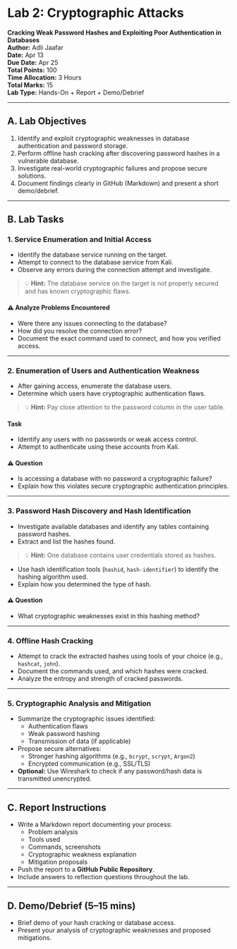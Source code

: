 # Lab 2: Cryptographic Attacks  
**Cracking Weak Password Hashes and Exploiting Poor Authentication in Databases**  
**Author:** Adli Jaafar  
**Date:** Apr 13  
**Due Date:** Apr 25  
**Total Points:** 100  
**Time Allocation:** 3 Hours  
**Total Marks:** 15  
**Lab Type:** Hands-On + Report + Demo/Debrief  

---

## A. Lab Objectives

1. Identify and exploit cryptographic weaknesses in database authentication and password storage.  
2. Perform offline hash cracking after discovering password hashes in a vulnerable database.  
3. Investigate real-world cryptographic failures and propose secure solutions.  
4. Document findings clearly in GitHub (Markdown) and present a short demo/debrief.  

---

## B. Lab Tasks

### 1. Service Enumeration and Initial Access

- Identify the database service running on the target.  
- Attempt to connect to the database service from Kali.  
- Observe any errors during the connection attempt and investigate.  

> 💡 **Hint:** The database service on the target is not properly secured and has known cryptographic flaws.

#### ⚠️ Analyze Problems Encountered

- Were there any issues connecting to the database?  
- How did you resolve the connection error?  
- Document the exact command used to connect, and how you verified access.

---

### 2. Enumeration of Users and Authentication Weakness

- After gaining access, enumerate the database users.  
- Determine which users have cryptographic authentication flaws.  

> 💡 **Hint:** Pay close attention to the password column in the user table.

#### Task

- Identify any users with no passwords or weak access control.  
- Attempt to authenticate using these accounts from Kali.

#### ⚠️ Question

- Is accessing a database with no password a cryptographic failure?  
- Explain how this violates secure cryptographic authentication principles.

---

### 3. Password Hash Discovery and Hash Identification

- Investigate available databases and identify any tables containing password hashes.  
- Extract and list the hashes found.  

> 💡 **Hint:** One database contains user credentials stored as hashes.

- Use hash identification tools (`hashid`, `hash-identifier`) to identify the hashing algorithm used.  
- Explain how you determined the type of hash.

#### ⚠️ Question

- What cryptographic weaknesses exist in this hashing method?

---

### 4. Offline Hash Cracking

- Attempt to crack the extracted hashes using tools of your choice (e.g., `hashcat`, `john`).  
- Document the commands used, and which hashes were cracked.  
- Analyze the entropy and strength of cracked passwords.

---

### 5. Cryptographic Analysis and Mitigation

- Summarize the cryptographic issues identified:
  - Authentication flaws  
  - Weak password hashing  
  - Transmission of data (if applicable)  
- Propose secure alternatives:
  - Stronger hashing algorithms (e.g., `bcrypt`, `scrypt`, `Argon2`)  
  - Encrypted communication (e.g., SSL/TLS)  
- **Optional:** Use Wireshark to check if any password/hash data is transmitted unencrypted.

---

## C. Report Instructions

- Write a Markdown report documenting your process:
  - Problem analysis  
  - Tools used  
  - Commands, screenshots  
  - Cryptographic weakness explanation  
  - Mitigation proposals  
- Push the report to a **GitHub Public Repository**.  
- Include answers to reflection questions throughout the lab.

---

## D. Demo/Debrief (5–15 mins)

- Brief demo of your hash cracking or database access.  
- Present your analysis of cryptographic weaknesses and proposed mitigations.

